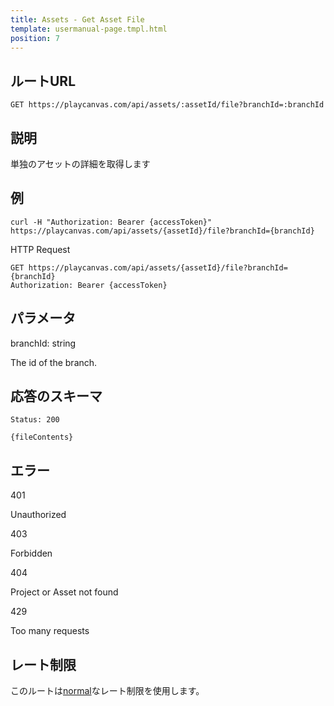 ```yaml
---
title: Assets - Get Asset File
template: usermanual-page.tmpl.html
position: 7
---
```


## ルートURL

```none
GET https://playcanvas.com/api/assets/:assetId/file?branchId=:branchId
```

## 説明

単独のアセットの詳細を取得します

## 例

```none
curl -H "Authorization: Bearer {accessToken}" https://playcanvas.com/api/assets/{assetId}/file?branchId={branchId}
```

HTTP Request

```text
GET https://playcanvas.com/api/assets/{assetId}/file?branchId={branchId}
Authorization: Bearer {accessToken}
```

## パラメータ

<div class="params">
<div class="parameter"><span class="param">branchId: string</span><p>The id of the branch.</p></div>
</div>

## 応答のスキーマ

```none
Status: 200
```

```none
{fileContents}
```

## エラー

<div class="params">
<div class="parameter"><span class="param">401</span><p>Unauthorized</p></div>
<div class="parameter"><span class="param">403</span><p>Forbidden</p></div>
<div class="parameter"><span class="param">404</span><p>Project or Asset not found</p></div>
<div class="parameter"><span class="param">429</span><p>Too many requests</p></div>
</div>

## レート制限

このルートは[normal][1]なレート制限を使用します。

[1]: /user-manual/api#rate-limiting

